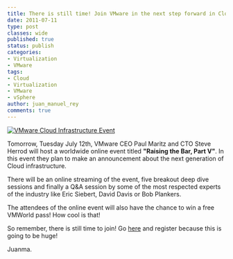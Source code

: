 ```yaml
---
title: There is still time! Join VMware in the next step forward in Cloud infrastructure!
date: 2011-07-11
type: post
classes: wide
published: true
status: publish
categories:
- Virtualization
- VMware
tags:
- Cloud
- Virtualization
- VMware
- vSphere
author: juan_manuel_rey
comments: true
---
```


[![](/assets/images/vmware-raise-the-bari.png "VMware Cloud Infrastructure Event")]({{site.url}}/assets/images/vmware-raise-the-bari.png) 

Tomorrow, Tuesday July 12th, VMware CEO Paul Maritz and CTO Steve Herrod will host a worldwide online event titled **"Raising the Bar, Part V"**. In this event they plan to make an announcement about the next generation of Cloud infrastructure.

There will be an online streaming of the event, five breakout deep dive sessions and finally a Q&A session by some of the most respected experts of the industry like Eric Siebert, David Davis or Bob Plankers.

The attendees of the online event will also have the chance to win a free VMWorld pass! How cool is that!

So remember, there is still time to join! Go [here](http://event.on24.com/eventRegistration/eventRegistrationServlet?eventid=319982&sessionid=1&key=82E09EE9B6FB6F29E31FB41998C23C79&referrer=http%3A%2F%2Fwww.vmware.com%2F) and register because this is going to be huge!

Juanma.
